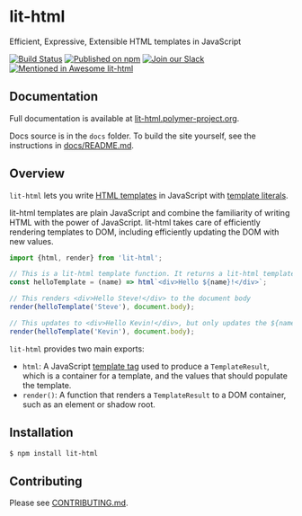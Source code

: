 # lit-html
Efficient, Expressive, Extensible HTML templates in JavaScript

[![Build Status](https://travis-ci.org/Polymer/lit-html.svg?branch=master)](https://travis-ci.org/Polymer/lit-html)
[![Published on npm](https://img.shields.io/npm/v/lit-html.svg)](https://www.npmjs.com/package/lit-html)
[![Join our Slack](https://img.shields.io/badge/slack-join%20chat-4a154b.svg)](https://www.polymer-project.org/slack-invite)
[![Mentioned in Awesome lit-html](https://awesome.re/mentioned-badge.svg)](https://github.com/web-padawan/awesome-lit-html)

## Documentation

Full documentation is available at [lit-html.polymer-project.org](https://lit-html.polymer-project.org).

Docs source is in the `docs` folder. To build the site yourself, see the instructions in [docs/README.md](docs/README.md).

## Overview

`lit-html` lets you write [HTML templates](https://developer.mozilla.org/en-US/docs/Web/HTML/Element/template) in JavaScript with [template literals](https://developer.mozilla.org/en-US/docs/Web/JavaScript/Reference/Template_literals).

lit-html templates are plain JavaScript and combine the familiarity of writing HTML with the power of JavaScript. lit-html takes care of efficiently rendering templates to DOM, including efficiently updating the DOM with new values.

```javascript
import {html, render} from 'lit-html';

// This is a lit-html template function. It returns a lit-html template.
const helloTemplate = (name) => html`<div>Hello ${name}!</div>`;

// This renders <div>Hello Steve!</div> to the document body
render(helloTemplate('Steve'), document.body);

// This updates to <div>Hello Kevin!</div>, but only updates the ${name} part
render(helloTemplate('Kevin'), document.body);
```

`lit-html` provides two main exports:

 * `html`: A JavaScript [template tag](https://developer.mozilla.org/en-US/docs/Web/JavaScript/Reference/Template_literals#Tagged_template_literals) used to produce a `TemplateResult`, which is a container for a template, and the values that should populate the template.
 * `render()`: A function that renders a `TemplateResult` to a DOM container, such as an element or shadow root.

## Installation

```bash
$ npm install lit-html
```

## Contributing

Please see [CONTRIBUTING.md](./CONTRIBUTING.md).

